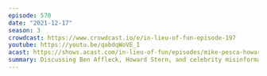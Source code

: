 ```yaml
---
episode: 570
date: "2021-12-17"
season: 3
crowdcast: https://www.crowdcast.io/e/in-lieu-of-fun-episode-197
youtube: https://youtu.be/qabdqWoVE_I
acast: https://shows.acast.com/in-lieu-of-fun/episodes/mike-pesca-howard-stern-and-ben-affleck
summary: Discussing Ben Affleck, Howard Stern, and celebrity misinformation
---
```

